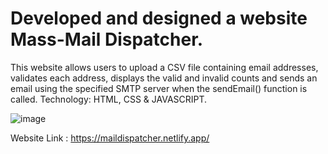 # Developed and designed a website Mass-Mail Dispatcher.
This website allows users to upload a CSV file containing email addresses, validates each address, displays the valid and invalid counts and sends an email using the specified SMTP server when the sendEmail() function is called. Technology: HTML, CSS & JAVASCRIPT.

![image](https://github.com/prasadgondake/Mass-Mail-Dispatcher/assets/111221220/2b026a3b-7a18-4730-9649-6fe4581b0607)

Website Link : https://maildispatcher.netlify.app/



